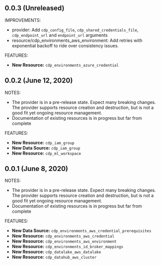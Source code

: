 ## 0.0.3 (Unreleased)

IMPROVEMENTS:
* provider: Add `cdp_config_file`, `cdp_shared_credentials_file`, `cdp_endpoint_url` and `endpoint_url` arguments
* resource/cdp_environments_aws_environment: Add retries with exponential backoff to ride over consistency issues.

FEATURES:

* **New Resource:** `cdp_environments_azure_credential`

## 0.0.2 (June 12, 2020)

NOTES:

* The provider is in a pre-release state. Expect many breaking changes. The provider supports resource creation and destruction, but is not a good fit yet ongoing resource management.
* Documentation of existing resources is in progress but far from complete

FEATURES:

* **New Resource:** `cdp_iam_group`
* **New Data Source:** `cdp_iam_group`
* **New Resource:** `cdp_ml_workspace`

## 0.0.1 (June 8, 2020)

NOTES:

* The provider is in a pre-release state. Expect many breaking changes. The provider supports resource creation and destruction, but is not a good fit yet ongoing resource management.
* Documentation of existing resources is in progress but far from complete

FEATURES:

* **New Data Source:** `cdp_environments_aws_credential_prerequisites`
* **New Resource:** `cdp_environments_aws_credential`
* **New Resource:** `cdp_environments_aws_environment`
* **New Resource:** `cdp_environments_id_broker_mappings`
* **New Resource:** `cdp_datalake_aws_datalake`
* **New Resource:** `cdp_datahub_aws_cluster`
